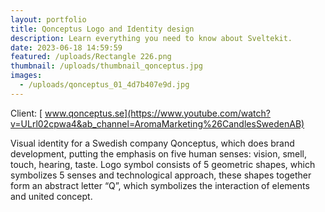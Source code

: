 ```yaml
---
layout: portfolio
title: Qonceptus Logo and Identity design
description: Learn everything you need to know about Sveltekit.
date: 2023-06-18 14:59:59
featured: /uploads/Rectangle 226.png
thumbnail: /uploads/thumbnail_qonceptus.jpg
images:
  - /uploads/qonceptus_01_4d7b407e9d.jpg
---
```

Client: [ www.qonceptus.se](https://www.youtube.com/watch?v=ULrl02cpwa4&ab_channel=AromaMarketing%26CandlesSwedenAB)

Visual identity for a Swedish company Qonceptus, which does brand development, putting the emphasis on five human senses: vision, smell, touch, hearing, taste. Logo symbol consists of 5 geometric shapes, which symbolizes 5 senses and technological approach, these shapes together form an abstract letter “Q”, which symbolizes the interaction of elements and united concept.